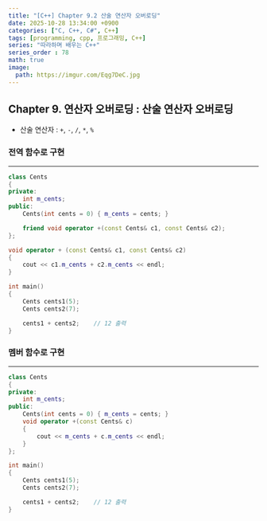 ```yaml
---
title: "[C++] Chapter 9.2 산술 연산자 오버로딩"
date: 2025-10-28 13:34:00 +0900
categories: ["C, C++, C#", C++]
tags: [programming, cpp, 프로그래밍, C++]
series: "따라하며 배우는 C++"
series_order : 78
math: true
image:
  path: https://imgur.com/Eqg7DeC.jpg
---
```


## Chapter 9. 연산자 오버로딩 : 산술 연산자 오버로딩

- 산술 연산자 : `+`, `-`, `/`, `*`, `%`

### 전역 함수로 구현

---

```cpp
class Cents
{
private:
    int m_cents;
public:
    Cents(int cents = 0) { m_cents = cents; }

    friend void operator +(const Cents& c1, const Cents& c2);  
};

void operator + (const Cents& c1, const Cents& c2)
{
    cout << c1.m_cents + c2.m_cents << endl;
}

int main()
{
    Cents cents1(5);
    Cents cents2(7);

    cents1 + cents2;    // 12 출력
}
```

### 멤버 함수로 구현

---

```cpp
class Cents
{
private:
    int m_cents;
public:
    Cents(int cents = 0) { m_cents = cents; }
    void operator +(const Cents& c) 
    {
        cout << m_cents + c.m_cents << endl;
    }
};

int main()
{
    Cents cents1(5);
    Cents cents2(7);

    cents1 + cents2;    // 12 출력
}
```
